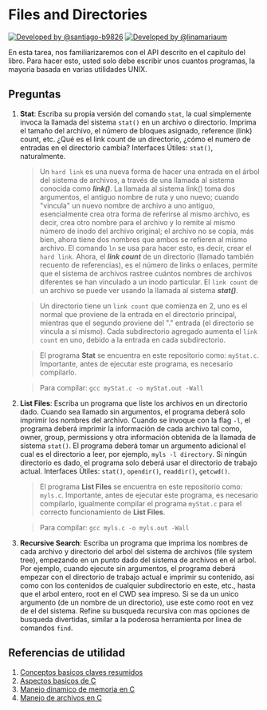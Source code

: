 # Files and Directories #

[![Developed by @santiago-b9826](https://img.shields.io/badge/developed%20by-%40SantiagoBedoya-blue.svg  "Santiago Bedoya")](https://github.com/santiago-b9826)   [![Developed by @linamariaum](https://img.shields.io/badge/developed%20by-%40linamariaum-ff69b4.svg  "Lina María Uribe")](https://github.com/linamariaum)

En esta tarea, nos familiarizaremos con el API descrito en el capítulo del libro. Para hacer esto, usted solo debe escribir unos cuantos programas, la mayoria basada en varias utilidades UNIX.

## Preguntas ##

1. **Stat**: Escriba su propia versión del comando ```stat```, la cual simplemente invoca la llamada del sistema ```stat()``` en un archivo o directorio. Imprima el tamaño del archivo, el número de bloques asignado, reference (link) count, etc. ¿Qué es el link count de un directorio, ¿cómo el numero de entradas en el directorio cambia? Interfaces Útiles: ```stat()```, naturalmente.

    > Un ```hard link``` es una nueva forma de hacer una entrada en el árbol del sistema de archivos, a través de una llamada al sistema conocida como ***link()***. La llamada al sistema link() toma dos argumentos, el antiguo nombre de ruta y uno nuevo; cuando "vincula" un nuevo nombre de archivo a uno antiguo, esencialmente crea otra forma de referirse al mismo archivo, es decir, crea otro nombre para el archivo y lo remite al mismo número de inodo del archivo original; el archivo no se copia, más bien, ahora tiene dos nombres que ambos se refieren al mismo archivo. El comando ```ln``` se usa para hacer esto, es decir, crear el ```hard link```. Ahora, el ***link count*** de un directorio (llamado también recuento de referencias), es el número de links o enlaces, permite que el sistema de archivos rastree cuántos nombres de archivos diferentes se han vinculado a un inodo particular. El ```link count``` de un archivo se puede ver usando la llamada al sistema ***stat()***.

    > Un directorio tiene un ```link count``` que comienza en 2, uno es el normal que proviene de la entrada en el directorio principal, mientras que el segundo proviene del "." entrada (el directorio se vincula a sí mismo). Cada subdirectorio agregado aumenta el ```link count``` en uno, debido a la entrada en cada subdirectorio.

    > El programa **Stat** se encuentra en este repositorio como: ```myStat.c```. Importante, antes de ejecutar este programa, es necesario compilarlo.

    > Para compilar: ```gcc myStat.c -o myStat.out -Wall```

2. **List Files**: Escriba un programa que liste los archivos en un directorio dado. Cuando sea llamado sin argumentos, el programa deberá solo imprimir los nombres del archivo. Cuando se invoque con la flag ```-l```, el programa deberá imprimir la información de cada archivo tal como, owner, group, permissions y otra información obtenida de la llamada de sistema ```stat()```. El programa deberá tomar un argumento adicional el cual es el directorio a leer, por ejemplo, ```myls -l directory```.  Si ningún directorio es dado, el programa solo deberá usar el directorio de trabajo actual. Interfaces Útiles: ```stat()```, ```opendir()```, ```readdir()```, ```getcwd()```.

    > El programa **List Files** se encuentra en este repositorio como: ```myls.c```. Importante, antes de ejecutar este programa, es necesario compilarlo, igualmente compilar el programa ```myStat.c``` para el correcto funcionamiento de **List Files**.

    > Para compilar: ```gcc myls.c -o myls.out -Wall```

3. **Recursive Search**: Escriba un programa que imprima los nombres de cada archivo y directorio del arbol del sistema de archivos (file system tree), empezando en un punto dado del sistema de archivos en el arbol. Por ejemplo, cuando ejecute sin argumentos, el programa deberá empezar con el directorio de trabajo actual e imprimir su contenido, asi como con los contenidos de cualquier subdirectorio en este, etc., hasta que el arbol entero, root en el CWD sea impreso. Si se da un unico argumento (de un nombre de un directorio), use este como root en vez de el del sistema. Refine su busqueda recursiva con mas opciones de busqueda divertidas, similar a la poderosa herramienta por linea de comandos ```find```.


## Referencias de utilidad ##

1. [Conceptos basicos claves resumidos](https://docs.google.com/document/d/1-336S7oKYwzSSSH-vzks8lGJ0R5VJoZu3PGBsz3vP2w/edit?usp=sharing)
2. [Aspectos basicos de C](https://github.com/repos-SO-UdeA/lab3)
3. [Manejo dinamico de memoria en C](https://github.com/repos-SO-UdeA/lab5)
4. [Manejo de archivos en C](https://github.com/repos-SO-UdeA/lab6)

